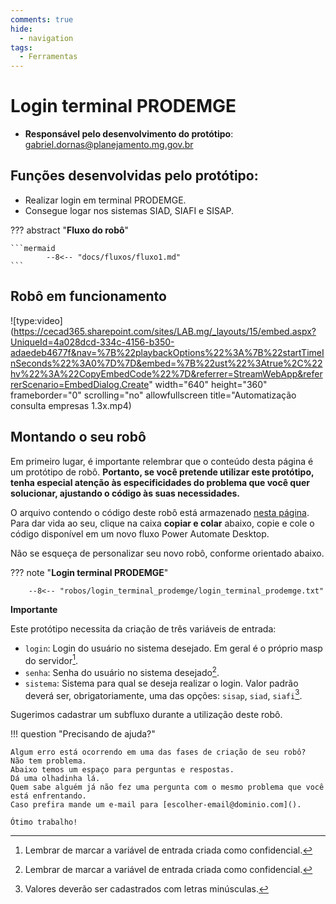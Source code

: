 ```yaml
---
comments: true
hide:
  - navigation
tags:
  - Ferramentas
---
```


# Login terminal PRODEMGE

- **Responsável pelo desenvolvimento do protótipo**: gabriel.dornas@planejamento.mg.gov.br

## Funções desenvolvidas pelo protótipo:

- Realizar login em terminal PRODEMGE.
- Consegue logar nos sistemas SIAD, SIAFI e SISAP.

??? abstract "**Fluxo do robô**"

    ```mermaid
            --8<-- "docs/fluxos/fluxo1.md"
    ```

## Robô em funcionamento

![type:video](https://cecad365.sharepoint.com/sites/LAB.mg/_layouts/15/embed.aspx?UniqueId=4a028dcd-334c-4156-b350-adaedeb4677f&nav=%7B%22playbackOptions%22%3A%7B%22startTimeInSeconds%22%3A0%7D%7D&embed=%7B%22ust%22%3Atrue%2C%22hv%22%3A%22CopyEmbedCode%22%7D&referrer=StreamWebApp&referrerScenario=EmbedDialog.Create" width="640" height="360" frameborder="0" scrolling="no" allowfullscreen title="Automatização consulta empresas 1.3x.mp4)

## Montando o seu robô

Em primeiro lugar, é importante relembrar que o conteúdo desta página é um protótipo de robô. **Portanto, se você pretende utilizar este protótipo, tenha especial atenção às especificidades do problema que você quer solucionar, ajustando o código às suas necessidades.**

O arquivo contendo o código deste robô está armazenado [nesta página](https://github.com/lab-mg/automatizacoes/blob/main/robos/login_terminal_prodemge/login_terminal_prodemge.txt). Para dar vida ao seu, clique na caixa **copiar e colar** abaixo, copie e cole o código disponível em um novo fluxo Power Automate Desktop.

Não se esqueça de personalizar seu novo robô, conforme orientado abaixo.


??? note "**Login terminal PRODEMGE**"

        --8<-- "robos/login_terminal_prodemge/login_terminal_prodemge.txt"

**Importante**

Este protótipo necessita da criação de três variáveis de entrada:

- `login`: Login do usuário no sistema desejado. Em geral é o próprio masp do servidor[^1].
- `senha`: Senha do usuário no sistema desejado[^1].
- `sistema`: Sistema para qual se deseja realizar o login. Valor padrão deverá ser, obrigatoriamente,  uma das opções: `sisap`, `siad`, `siafi`[^2].

Sugerimos cadastrar um subfluxo durante a utilização deste robô.


!!! question "Precisando de ajuda?"

    Algum erro está ocorrendo em uma das fases de criação de seu robô?
    Não tem problema.
    Abaixo temos um espaço para perguntas e respostas.
    Dá uma olhadinha lá.
    Quem sabe alguém já não fez uma pergunta com o mesmo problema que você está enfrentando.
    Caso prefira mande um e-mail para [escolher-email@dominio.com]().

    Ótimo trabalho!

[^1]: Lembrar de marcar a variável de entrada criada como confidencial.
[^2]: Valores deverão ser cadastrados com letras minúsculas.
